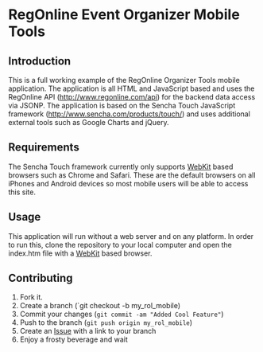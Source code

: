 ﻿RegOnline Event Organizer Mobile Tools
=========================================================================================

Introduction
-------------------

This is a full working example of the RegOnline Organizer Tools mobile application.  The application 
is all HTML and JavaScript based and uses the RegOnline API (http://www.regonline.com/api) for the 
backend data access via JSONP.  The application is based on the Sencha Touch JavaScript 
framework (http://www.sencha.com/products/touch/) and uses additional external tools 
such as Google Charts and jQuery. 
	
Requirements
------------------------------------

The Sencha Touch framework currently only supports [WebKit] based browsers such as Chrome and 
Safari.  These are the default browsers on all iPhones and Android devices so most mobile users 
will be able to access this site.

Usage
--------------------------------

This application will run without a web server and on any platform. In order to run this, clone 
the repository to your local computer and open the index.htm file with a [WebKit] based browser.  

Contributing
------------

1. Fork it.
2. Create a branch (`git checkout -b my_rol_mobile)
3. Commit your changes (`git commit -am "Added Cool Feature"`)
4. Push to the branch (`git push origin my_rol_mobile`)
5. Create an [Issue][1] with a link to your branch
6. Enjoy a frosty beverage and wait


[WebKit]: http://en.wikipedia.org/wiki/WebKit
[1]: https://github.com/regonline/RegOnline-Organizer-Mobile-App/issues 

